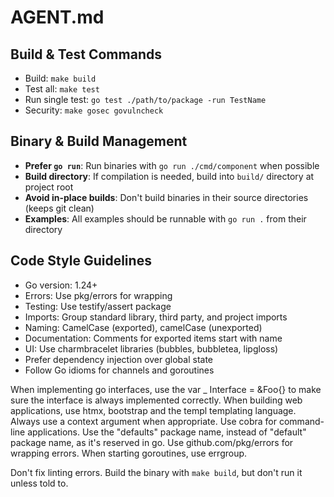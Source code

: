 # AGENT.md

## Build & Test Commands
- Build: `make build`
- Test all: `make test`
- Run single test: `go test ./path/to/package -run TestName`
- Security: `make gosec govulncheck`

## Binary & Build Management
- **Prefer `go run`**: Run binaries with `go run ./cmd/component` when possible
- **Build directory**: If compilation is needed, build into `build/` directory at project root
- **Avoid in-place builds**: Don't build binaries in their source directories (keeps git clean)
- **Examples**: All examples should be runnable with `go run .` from their directory

## Code Style Guidelines
- Go version: 1.24+
- Errors: Use pkg/errors for wrapping
- Testing: Use testify/assert package
- Imports: Group standard library, third party, and project imports
- Naming: CamelCase (exported), camelCase (unexported)
- Documentation: Comments for exported items start with name
- UI: Use charmbracelet libraries (bubbles, bubbletea, lipgloss)
- Prefer dependency injection over global state
- Follow Go idioms for channels and goroutines


<goGuidelines>
When implementing go interfaces, use the var _ Interface = &Foo{} to make sure the interface is always implemented correctly.
When building web applications, use htmx, bootstrap and the templ templating language.
Always use a context argument when appropriate.
Use cobra for command-line applications.
Use the "defaults" package name, instead of "default" package name, as it's reserved in go.
Use github.com/pkg/errors for wrapping errors.
When starting goroutines, use errgroup.
</goGuidelines>

Don't fix linting errors.
Build the binary with `make build`, but don't run it unless told to.